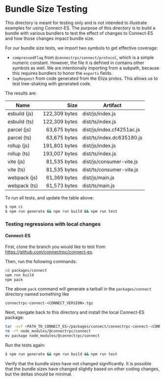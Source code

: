 Bundle Size Testing
========================================

This directory is meant for testing only and is not intended to illustrate examples for
using Connect-ES. The purpose of this directory is to build a bundle with various bundlers
to test the effect of changes to Connect-ES and how those changes impact bundle size.

For our bundle size tests, we import two symbols to get effective coverage:

* `compressedFlag` from `@connectrpc/connect/protocol`, which is a simple numeric constant. However, the file it is 
defined in contains other symbols as well. We are intentionally importing from a subpath, because this requires bundlers
to honor the `exports` fields.
* `SayRequest` from code generated from the Eliza protos. This allows us to test tree-shaking with generated code.

The results are:

<!--- RESULTS-START -->
| Name | Size | Artifact |
|------|-----:|----------|
| esbuild (js) | 122,309 bytes | dist/js/index.js |
| esbuild (ts) | 122,309 bytes | dist/ts/index.js |
| parcel (js) | 63,675 bytes | dist/js/index.cf4251ac.js |
| parcel (ts) | 63,675 bytes | dist/ts/index.dc635180.js |
| rollup (js) | 191,801 bytes | dist/js/index.js |
| rollup (ts) | 193,007 bytes | dist/ts/index.js |
| vite (js) | 81,535 bytes | dist/js/consumer-vite.js |
| vite (ts) | 81,535 bytes | dist/ts/consumer-vite.js |
| webpack (js) | 61,369 bytes | dist/js/main.js |
| webpack (ts) | 61,573 bytes | dist/ts/main.js |
<!--- RESULTS-END -->

To run all tests, and update the table above:

```bash
$ npm ci
$ npm run generate && npm run build && npm run test
```

### Testing regressions with local changes

#### Connect-ES

First, clone the branch you would like to test from https://github.com/connectrpc/connect-es.

Then, run the following commands:

```bash
cd packages/connect
npm run build
npm pack
```

The above `pack` command will generate a tarball in the `packages/connect` directory named something like

```
connectrpc-connect-<CONNECT_VERSION>.tgz
```

Next, navigate back to this directory and install the local Connect-ES package:

```bash
tar -xvf <PATH_TO_CONNECT_ES>/packages/connect/connectrpc-connect-<CONNECT_VERSION>.tgz
rm -rf node_modules/@connectrpc/connect
mv package node_modules/@connectrpc/connect
```

Run the tests again:

```bash
$ npm run generate && npm run build && npm run test
```

Verify that the bundle sizes have not changed significantly. It is possible that the bundle sizes have changed slightly
based on other coding changes, but the deltas should be minimal.
